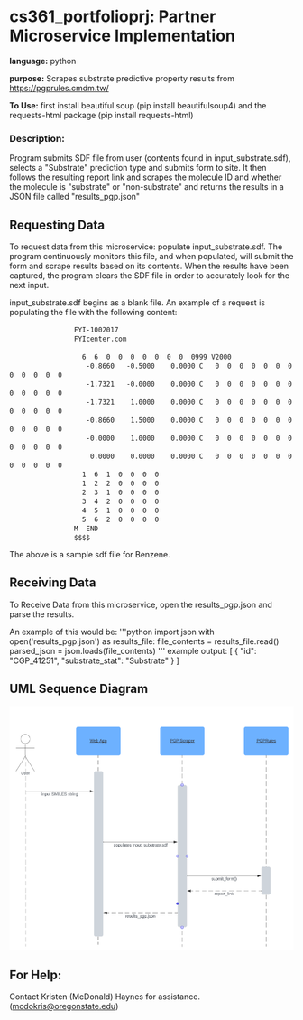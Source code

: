 # cs361_portfolioprj: Partner Microservice Implementation

**language:** python

**purpose:** Scrapes substrate predictive property results from https://pgprules.cmdm.tw/

**To Use:** first install beautiful soup (pip install beautifulsoup4) and the requests-html package (pip install requests-html)

### **Description:** 
Program submits SDF file from user (contents found in input_substrate.sdf), selects a "Substrate" prediction type and submits form to site. It then follows the resulting report link and scrapes the molecule ID and whether the molecule is "substrate" or "non-substrate" and returns the results in a JSON file called "results_pgp.json"

## Requesting Data
To request data from this microservice: populate input_substrate.sdf. The program continuously monitors this file, and when populated, will submit the form and scrape results based on its contents. When the results have been captured, the program clears the SDF file in order to accurately look for the next input. 

input_substrate.sdf begins as a blank file. An example of a request is populating the file with the following content: 

                    FYI-1002017
                    FYIcenter.com
                    
                      6  6  0  0  0  0  0  0  0  0999 V2000
                       -0.8660   -0.5000    0.0000 C   0  0  0  0  0  0  0  0  0  0  0  0
                       -1.7321   -0.0000    0.0000 C   0  0  0  0  0  0  0  0  0  0  0  0
                       -1.7321    1.0000    0.0000 C   0  0  0  0  0  0  0  0  0  0  0  0
                       -0.8660    1.5000    0.0000 C   0  0  0  0  0  0  0  0  0  0  0  0
                       -0.0000    1.0000    0.0000 C   0  0  0  0  0  0  0  0  0  0  0  0
                        0.0000    0.0000    0.0000 C   0  0  0  0  0  0  0  0  0  0  0  0
                      1  6  1  0  0  0  0
                      1  2  2  0  0  0  0
                      2  3  1  0  0  0  0
                      3  4  2  0  0  0  0
                      4  5  1  0  0  0  0
                      5  6  2  0  0  0  0
                    M  END
                    $$$$

The above is a sample sdf file for Benzene. 

## Receiving Data
To Receive Data from this microservice, open the results_pgp.json and parse the results. 

An example of this would be: 
                  '''python
                  import json
                  with open('results_pgp.json') as results_file:
                    file_contents = results_file.read()
                    parsed_json = json.loads(file_contents)
                  '''
example output: 
                  [
                      {
                          "id": "CGP_41251",
                          "substrate_stat": "Substrate"
                      }
                  ]

## **UML Sequence Diagram**

![alt text](./partner_microservice_UML_sequence_diagram.png)

## For Help: 
Contact Kristen (McDonald) Haynes for assistance. (mcdokris@oregonstate.edu)



